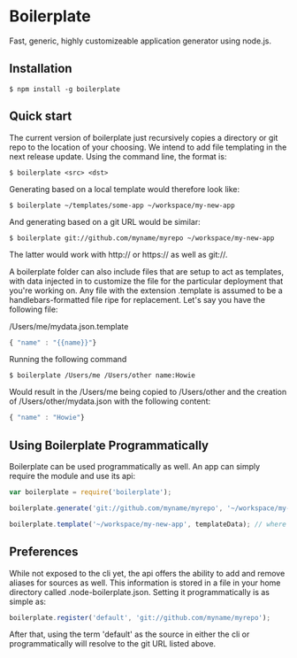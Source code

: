 Boilerplate
=====

Fast, generic, highly customizeable application generator using node.js.

## Installation

	$ npm install -g boilerplate

## Quick start

The current version of boilerplate just recursively copies a directory or git repo to the location of your choosing.  We intend to add file templating in the next release update.  Using the command line, the format is: 

    $ boilerplate <src> <dst>

Generating based on a local template would therefore look like:

    $ boilerplate ~/templates/some-app ~/workspace/my-new-app

And generating based on a git URL would be similar:

    $ boilerplate git://github.com/myname/myrepo ~/workspace/my-new-app

The latter would work with http:// or https:// as well as git://.

A boilerplate folder can also include files that are setup to act as templates, with data injected in to customize the file for the particular deployment that you're working on.  Any file with the extension .template is assumed to be a handlebars-formatted file ripe for replacement.  Let's say you have the following file:

/Users/me/mydata.json.template
```js
{ "name" : "{{name}}"}
```

Running the following command 

	$ boilerplate /Users/me /Users/other name:Howie

Would result in the /Users/me being copied to /Users/other and the creation of /Users/other/mydata.json with the following content:
```js
{ "name" : "Howie"}
```

## Using Boilerplate Programmatically

Boilerplate can be used programmatically as well.  An app can simply require the module and use its api:

```js
var boilerplate = require('boilerplate');

boilerplate.generate('git://github.com/myname/myrepo', '~/workspace/my-new-app', function(err){  console.log(err); });

boilerplate.template('~/workspace/my-new-app', templateData); // where templateData is a JS object to be passed into the handlebars template

```

## Preferences

While not exposed to the cli yet, the api offers the ability to add and remove aliases for sources as well.  This information is stored in a file in your home directory called .node-boilerplate.json.  Setting it programmatically is as simple as:

```js
boilerplate.register('default', 'git://github.com/myname/myrepo');
```

After that, using the term 'default' as the source in either the cli or programmatically will resolve to the git URL listed above.  